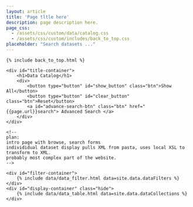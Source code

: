 ```yaml
---
layout: article
title: 'Page tltle here'
description: page description here.
page_css:
  - /assets/css/custom/data/catalog.css
  - /assets/css/custom/includes/back_to_top.css
placeholder: "Search datasets ..."
---
```


<div id="main-container">

	{% include back_to_top.html %}

	<div id="title-container">
		<h1>Data Catalog</h1>
		<div>
			<button type="button" id="show_button" class="btn">Show All</button>	
		    <button type="button" id="clear_button" class="btn">Reset</button>
			<a id="advance-search-btn" class="btn" href="{{page.url}}search"> Advanced Search </a>
		</div>
	</div>

	<!--
	plan:
	intro page with browse, search forms
	individidual dataset display pulls XML from pasta, uses local XSL to transform to XML.
	probably most complex part of the website.
	-->

	<div id="filter-container">
		{% include data/data_filter.html data=site.data.dataFilters %}
	</div>
	<div id="display-container" class="hide">
		{% include data/data_table.html data=site.data.dataCollections %}
	</div>
</div>

<script src="/assets/js/catalog.js"/></script>
<script src="/assets/js/simple_search.js"/></script>
